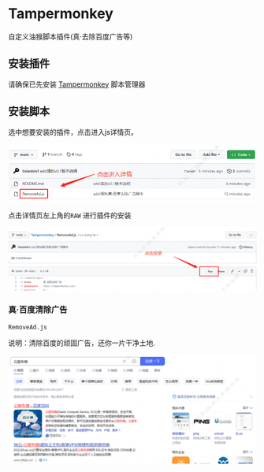 # Tampermonkey

自定义油猴脚本插件(真·去除百度广告等)

## 安装插件

请确保已先安装 [Tampermonkey](https://www.tampermonkey.net/) 脚本管理器

## 安装脚本

选中想要安装的插件，点击进入js详情页。

![base664](./assets/start1.png)

点击详情页左上角的`RAW` 进行插件的安装

![base664](./assets/start2.png)

### 真·百度清除广告

    RemoveAd.js

说明：清除百度的顽固广告，还你一片干净土地.

![base664](./assets/start3.png)